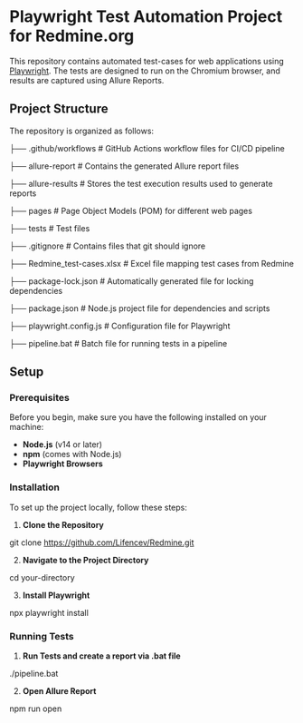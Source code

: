 # Playwright Test Automation Project for Redmine.org

This repository contains automated test-cases for web applications using [Playwright](https://playwright.dev/). 
The tests are designed to run on the Chromium browser, and results are captured using Allure Reports.

## Project Structure

The repository is organized as follows:

├── .github/workflows              # GitHub Actions workflow files for CI/CD pipeline

├── allure-report                  # Contains the generated Allure report files

├── allure-results                 # Stores the test execution results used to generate reports

├── pages                          # Page Object Models (POM) for different web pages

├── tests                          # Test files

├── .gitignore                     # Contains files that git should ignore

├── Redmine_test-cases.xlsx        # Excel file mapping test cases from Redmine

├── package-lock.json              # Automatically generated file for locking dependencies

├── package.json                   # Node.js project file for dependencies and scripts

├── playwright.config.js           # Configuration file for Playwright

├── pipeline.bat                   # Batch file for running tests in a pipeline

## Setup

### Prerequisites

Before you begin, make sure you have the following installed on your machine:

- **Node.js** (v14 or later)
- **npm** (comes with Node.js)
- **Playwright Browsers**

### Installation

To set up the project locally, follow these steps:

1. **Clone the Repository**
   
git clone https://github.com/Lifencev/Redmine.git

2. **Navigate to the Project Directory**

cd your-directory

3. **Install Playwright**
   
npx playwright install

### Running Tests

1. **Run Tests and create a report via .bat file**

./pipeline.bat

2. **Open Allure Report**

npm run open
